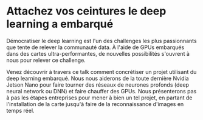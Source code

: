# Attachez vos ceintures le deep learning a embarqué

Démocratiser le deep learning est l'un des challenges les plus passionnants que tente de relever la communauté data. À l'aide de GPUs embarqués dans des cartes ultra-performantes, de nouvelles possibilités s'ouvrent à nous pour relever ce challenge.

Venez découvrir à travers ce talk comment concrétiser un projet utilisant du deep learning embarqué. Nous nous aiderons de la toute dernière Nvidia Jetson Nano pour faire tourner des réseaux de neurones profonds (deep neural network ou DNN) et faire chauffer des GPUs. Nous présenterons pas à pas les étapes entreprises pour mener à bien un tel projet, en partant de l'installation de la carte jusqu'à faire de la reconnaissance d'images en temps réel.
